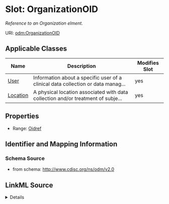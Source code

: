 # Slot: OrganizationOID


_Reference to an Organization elment._



URI: [odm:OrganizationOID](http://www.cdisc.org/ns/odm/v2.0/OrganizationOID)



<!-- no inheritance hierarchy -->




## Applicable Classes

| Name | Description | Modifies Slot |
| --- | --- | --- |
[User](User.md) | Information about a specific user of a clinical data collection or data manag... |  yes  |
[Location](Location.md) | A physical location associated with data collection and/or treatment of subje... |  yes  |







## Properties

* Range: [Oidref](Oidref.md)





## Identifier and Mapping Information







### Schema Source


* from schema: http://www.cdisc.org/ns/odm/v2.0




## LinkML Source

<details>
```yaml
name: OrganizationOID
description: Reference to an Organization elment.
from_schema: http://www.cdisc.org/ns/odm/v2.0
rank: 1000
alias: OrganizationOID
domain_of:
- User
- Location
range: oidref

```
</details>